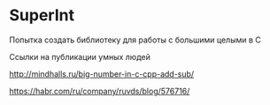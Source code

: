 # SuperInt
Попытка создать библиотеку для работы с большими целыми в C

Ссылки на публикации умных людей

http://mindhalls.ru/big-number-in-c-cpp-add-sub/

https://habr.com/ru/company/ruvds/blog/576716/
